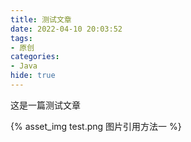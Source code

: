 ```yaml
---
title: 测试文章
date: 2022-04-10 20:03:52
tags:
- 原创
categories:
- Java
hide: true
---
```


这是一篇测试文章

{% asset_img test.png 图片引用方法一 %}
